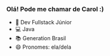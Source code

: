 ### Olá! Pode me chamar de Carol :)

- 🌱 Dev Fullstack Júnior
- 💻 Java
- 📚 Generation Brasil
- 😄 Pronomes: ela/dela
